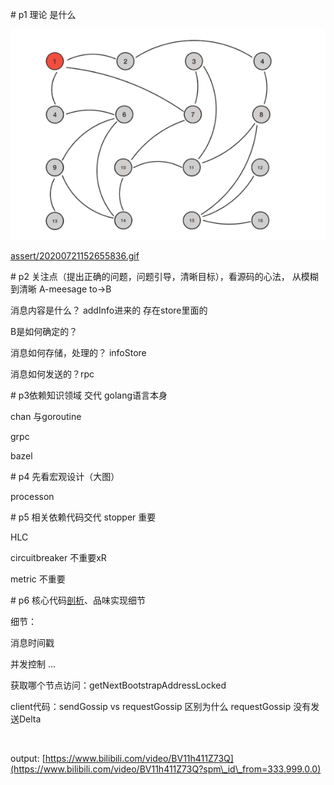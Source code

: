 \# p1 理论 是什么

![image.png](assert/1607700446235-448c75da-fd8c-4ec6-88a5-c45b43d834d5.png)

[assert/20200721152655836.gif](assert/20200721152655836.gif)

\# p2 关注点（提出正确的问题，问题引导，清晰目标），看源码的心法， 从模糊到清晰
A-meesage to->B

消息内容是什么？ addInfo进来的 存在store里面的

B是如何确定的？

消息如何存储，处理的？ infoStore

消息如何发送的？rpc

\# p3依赖知识领域 交代
golang语言本身

chan 与goroutine

grpc

bazel

\# p4 先看宏观设计（大图）
​

processon

\# p5 相关依赖代码交代
stopper 重要

HLC

circuitbreaker 不重要xR

metric 不重要

\# p6 核心代码[剖析](https://www.google.com/search?newwindow=1&safe=strict&sxsrf=ALeKk00x5c1jeJiBL0f3p0UFulBMtBiXqA:1607852983261&q=%E5%89%96%E6%9E%90&spell=1&sa=X&ved=2ahUKEwiN76uP18rtAhWPy4sBHaMeCJ0QkeECKAB6BAgGEDY)、品味实现细节

细节：

消息时间戳

并发控制 ...

获取哪个节点访问：getNextBootstrapAddressLocked

client代码：sendGossip vs requestGossip 区别为什么 requestGossip 没有发送Delta

​

output: [https://www.bilibili.com/video/BV11h411Z73Q](https://www.bilibili.com/video/BV11h411Z73Q?spm\_id\_from=333.999.0.0)